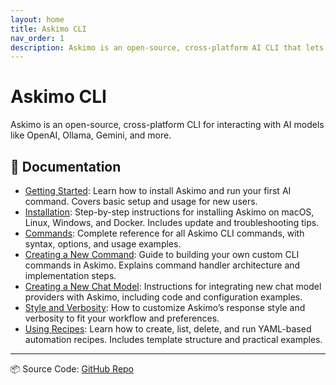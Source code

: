 ```yaml
---
layout: home
title: Askimo CLI
nav_order: 1
description: Askimo is an open-source, cross-platform AI CLI that lets you chat with OpenAI, Ollama, Gemini, and more—without vendor lock-in.
---
```


# Askimo CLI

Askimo is an open-source, cross-platform CLI for interacting with AI models like OpenAI, Ollama, Gemini, and more.

## 📖 Documentation
- [Getting Started](getting-started.md): Learn how to install Askimo and run your first AI command. Covers basic setup and usage for new users.
- [Installation](installation.md): Step-by-step instructions for installing Askimo on macOS, Linux, Windows, and Docker. Includes update and troubleshooting tips.
- [Commands](commands.md): Complete reference for all Askimo CLI commands, with syntax, options, and usage examples.
- [Creating a New Command](creating-new-command.md): Guide to building your own custom CLI commands in Askimo. Explains command handler architecture and implementation steps.
- [Creating a New Chat Model](creating-new-chat-model.md): Instructions for integrating new chat model providers with Askimo, including code and configuration examples.
- [Style and Verbosity](style-and-verbosity.md): How to customize Askimo’s response style and verbosity to fit your workflow and preferences.
- [Using Recipes](using-recipes.md): Learn how to create, list, delete, and run YAML-based automation recipes. Includes template structure and practical examples.

---

📦 Source Code: [GitHub Repo](https://github.com/haiphucnguyen/askimo)
